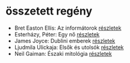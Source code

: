 # összetett regény

- Bret Easton Ellis: Az informátorok [részletek](_details/%7Bopf.creator%7D.md#id_1447)
- Esterházy, Péter: Egy nő [részletek](_details/%7Bopf.creator%7D.md#id_1019)
- James Joyce: Dublini emberek [részletek](_details/%7Bopf.creator%7D.md#id_455)
- Ljudmila Ulickaja: Elsők és utolsók [részletek](_details/%7Bopf.creator%7D.md#id_1287)
- Neil Gaiman: Északi mitológia [részletek](_details/%7Bopf.creator%7D.md#id_1435)